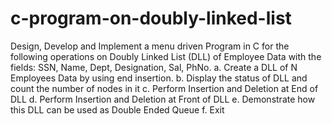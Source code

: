 # c-program-on-doubly-linked-list
Design, Develop and Implement a menu driven Program in C for the following operations on Doubly Linked List (DLL) of Employee Data with the fields: SSN, Name, Dept, Designation, Sal, PhNo. a. Create a DLL of N Employees Data by using end insertion. b. Display the status of DLL and count the number of nodes in it c. Perform Insertion and Deletion at End of DLL d. Perform Insertion and Deletion at Front of DLL e. Demonstrate how this DLL can be used as Double Ended Queue f. Exit
